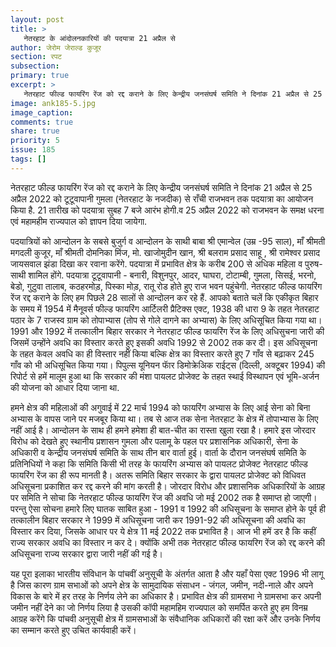 ```yaml
---
layout: post
title: >
   नेतरहाट के आंदोलनकारियों की पदयात्रा 21 अप्रैल से
author: जेरोम जेराल्ड कुजूर
section: रपट
subsection:
primary: true
excerpt: > 
   नेतरहाट फील्ड फायरिंग रेंज को रद्द कराने के लिए केन्द्रीय जनसंघर्ष समिति ने दिनांक 21 अप्रैल से 25 अप्रैल 2022 को टूटूवापानी गुमला (नेतरहाट के नजदीक) से राँची राजभवन तक पदयात्रा का आयोजन किया है. 21 तारीख को पदयात्रा सुबह 7 बजे आरंभ होगी.
image: ank185-5.jpg
image_caption: 
comments: true
share: true
priority: 5
issue: 185
tags: []
---
```


नेतरहाट फील्ड फायरिंग रेंज को रद्द कराने के लिए केन्द्रीय जनसंघर्ष समिति ने दिनांक 21 अप्रैल से 25 अप्रैल 2022 को टूटूवापानी गुमला (नेतरहाट के नजदीक) से राँची राजभवन तक पदयात्रा का आयोजन किया है. 21 तारीख को पदयात्रा सुबह 7 बजे आरंभ होगी.व 25 अप्रैल 2022 को राजभवन के समक्ष धरना एवं महामहीम राज्यपाल को ज्ञापन दिया जायेगा.

पदयात्रियों को आन्दोलन के सबसे बुजुर्ग व आन्दोलन के साथी बाबा श्री एमान्वेल  (उम्र -95 साल), माँ श्रीमती मगदली कुजूर, माँ श्रीमती दोमनिका मिंज, मो. खाजोमुदीन खान, श्री बलराम प्रसाद साहू , श्री रामेश्वर प्रसाद जायसवाल झंडा दिखा कर रवाना करेंगे. पदयात्रा में प्रभावित क्षेत्र के करीब 200 से अधिक महिला व पुरुष- साथी शामिल होंगे. पदयात्रा टूटूवापानी - बनारी, विशुनपुर, आदर, घाघरा, टोटाम्बी, गुमला, सिसई, भरनो, बेडो, गुटुवा तालाब, कठहरमोड़, पिस्का मोड़, रातू रोड होते हुए राज भवन पहुंचेगी.
नेतरहाट फील्ड फायरिंग रेंज रद्द कराने के लिए हम पिछले 28 सालों से आन्दोलन कर रहे हैं. आपको बताते चलें कि एकीकृत बिहार के समय में 1954 में मैनूवर्स फील्ड फायरिंग आर्टिलरी प्रैटिक्स एक्ट, 1938 की धारा 9 के तहत नेतरहाट पठार के 7 राजस्व ग्राम को तोपाभ्यास (तोप से गोले दागने का अभ्यास) के लिए अधिसूचित किया गया था। 1991 और 1992 में तत्कालीन बिहार सरकार ने नेतरहाट फील्ड फायरिंग रेंज के लिए अधिसुचना जारी की जिसमें उन्होंने अवधि का विस्तार करते हुए इसकी अवधि 1992 से 2002 तक कर दी। इस अधिसूचना के तहत केवल अवधि का ही विस्तार नहीं किया बल्कि क्षेत्र का विस्तार करते हुए 7 गाँव से बढ़ाकर 245 गाँव को भी अधिसूचित किया गया। पिपुल्स यूनियन फाॅर डिमोक्रेअिक राईट्स (दिल्ली, अक्टूबर 1994) की रिपोर्ट से हमें मालूम हुआ था कि सरकार की मंशा पायलट प्रोजेक्ट के तहत स्थाई विस्थापन एवं भूमि-अर्जन की योजना को आधार दिया जाना था.

हमने क्षेत्र की महिलाओं की अगुवाई में 22 मार्च 1994 को फायरिंग अभ्यास के लिए आई सेना को बिना अभ्यास के वापस जाने पर मजबूर किया था। तब से आज तक सेना नेतरहाट के क्षेत्र में तोपाभ्यास के लिए नहीं आई है। आन्दोलन के साथ ही हमने हमेशा ही बात-चीत का रास्ता खुला रखा है। हमारे इस जोरदार विरोध को देखते हुए स्थानीय प्रशासन गुमला और पलामू के पहल पर प्रशासनिक अधिकारी, सेना के अधिकारी व केन्द्रीय जनसंघर्ष समिति के साथ तीन बार वार्ता हुई। वार्ता के दौरान जनसंघर्ष समिति के प्रतिनिधियों ने कहा कि समिति किसी भी तरह के फायरिंग अभ्यास को पायलट प्रोजेक्ट नेतरहाट फील्ड फायरिंग रेंज का ही रूप मानती है। अतरू समिति बिहार सरकार के द्वारा पायलट प्रोजेक्ट को विधिवत अधिसूचना प्रकाशित कर रद्द करने की मांग करती है। जोरदार विरोध और प्रशासनिक अधिकारियों के आग्रह पर समिति ने सोचा कि  नेतरहाट फील्ड फायरिंग रेंज की अवधि जो मई 2002 तक है समाप्त हो जाएगी। परन्तु ऐसा सोचना हमारे लिए घातक साबित हुआ - 1991 व 1992 की अधिसूचना के समाप्त होने के पूर्व ही तत्कालीन बिहार सरकार ने 1999 में अधिसूचना जारी कर 1991-92 की अधिसूचना की अवधि का विस्तार कर दिया, जिसके आधार पर ये क्षेत्र 11 मई 2022 तक प्रभावित है। आज भी हमें डर है कि कहीं राज्य सरकार अवधि का विस्तार न कर दे। क्योंकि अभी तक नेतरहाट फील्ड फायरिग रेंज को रद्द करने की अधिसूचना राज्य सरकार द्वारा जारी नहीं की गई है।

यह पूरा इलाका भारतीय संविधान के पांचवीं अनुसूची के अंतर्गत आता है और यहाँ पेसा एक्ट 1996 भी लागू है जिस कारण ग्राम सभाओं को अपने क्षेत्र के सामुदायिक संसाधन - जंगल, जमीन, नदी-नाले और अपने विकास के बारे में हर तरह के निर्णय लेने का अधिकार है। प्रभावित क्षेत्र की ग्रामसभा ने ग्रामसभा कर अपनी जमीन नहीं देने का जो निर्णय लिया है उसकी कॉपी महामहिम राज्यपाल को समर्पित करते हुए हम विनम्र आग्रह करेंगे कि पांचवी अनुसूची क्षेत्र में ग्रामसभाओं के संवैधानिक अधिकारों की रक्षा करें और उनके निर्णय का सम्मान करते हुए उचित कार्यवाही करें।